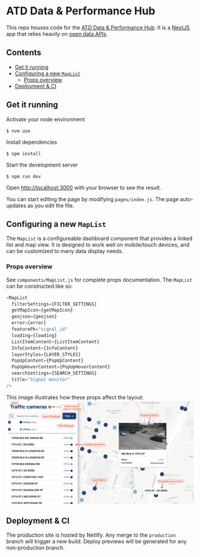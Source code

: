 # ATD Data & Performance Hub <!-- omit in toc -->

This repo houses code for the [ATD Data & Performance Hub](https://data.mobility.austin.gov/). It is a [NextJS](https://nextjs.org/) app that relies heavily on [open data APIs](https://data.austintexas.gov/).

## Contents <!-- omit in toc -->

- [Get it running](#get-it-running)
- [Configuring a new `MapList`](#configuring-a-new-maplist)
  - [Props overview](#props-overview)
- [Deployment & CI](#deployment--ci)

## Get it running

Activate your node environment

```shell
$ nvm use
```

Install dependencies

```shell
$ npm install
```

Start the development server

```shell
$ npm run dev
```

Open [http://localhost:3000](http://localhost:3000) with your browser to see the result.

You can start editing the page by modifying `pages/index.js`. The page auto-updates as you edit the file.

## Configuring a new `MapList`

The `MapList` is a configureable dashboard component that provides a linked list and map view. It is designed to work well on mobile/touch devices, and can be customized to many data display needs.

### Props overview

See `components/MapList.js` for complete props documentation. The `MapList` can be constructed like so:

```javascript
<MapList
  filterSettings={FILTER_SETTINGS}
  getMapIcon={getMapIcon}
  geojson={geojson}
  error={error}
  featurePk="signal_id"
  loading={loading}
  ListItemContent={ListItemContent}
  InfoContent={InfoContent}
  layerStyles={LAYER_STYLES}
  PopUpContent={PopUpContent}
  PopUpHoverContent={PopUpHoverContent}
  searchSettings={SEARCH_SETTINGS}
  title="Signal monitor"
/>
```

This image illustrates how these props affect the layout:
![MapList props visual](docs/mapList.png)

## Deployment & CI

The production site is hosted by Netlify. Any merge to the `production` branch will trigger a new build. Deploy previews will be generated for any non-production branch.
